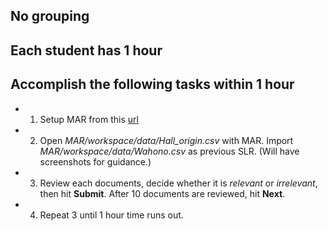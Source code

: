 ## No grouping
## Each student has 1 hour
## Accomplish the following tasks within 1 hour
 - 1. Setup MAR from this [url](https://github.com/ai-se/MAR)
 - 2. Open _MAR/workspace/data/Hall_origin.csv_ with MAR. Import _MAR/workspace/data/Wahono.csv_ as previous SLR. (Will have screenshots for guidance.)
 - 3. Review each documents, decide whether it is _relevant_ or _irrelevant_, then hit **Submit**. After 10 documents are reviewed, hit **Next**.
 - 4. Repeat 3 until 1 hour time runs out.
